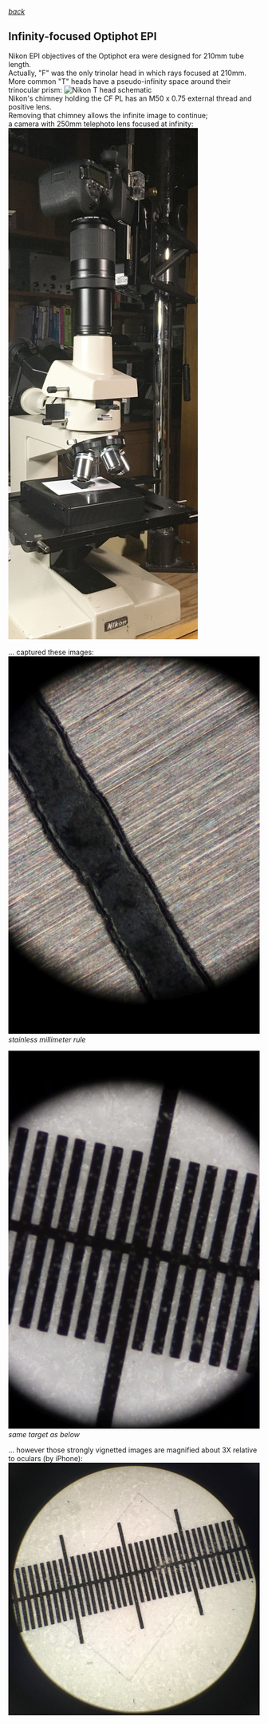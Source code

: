  *[back](photo)*
## Infinity-focused Optiphot EPI  
Nikon EPI objectives of the Optiphot era were designed for 210mm tube length.  
Actually, "F" was the only trinolar head in which rays focused at 210mm.  
More common "T" heads have a pseudo-infinity space around their trinocular prism:
![Nikon T head schematic](http://www.photomacrography.net/forum/userpix/3229_Nikon_lightpath_1.jpg)  
Nikon's chimney holding the CF PL has an M50 x 0.75 external thread and positive lens.  
Removing that chimney allows the infinite image to continue;   
a camera with 250mm telephoto lens focused at infinity:
![Canon 90D+250mm](Optiphot_Infinity.jpg)  

... captured these images:  
![stainless millimeter rule](mmRule.jpg)   
*stainless millimeter rule*  

![calibration slide](EPIscale.jpg)  
*same target as below*  

... however those strongly vignetted images are magnified about 3X relative to oculars (by iPhone):
![ocular scale](AfocalEPIscale.jpg)  
